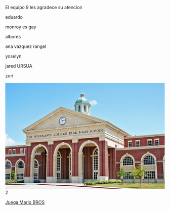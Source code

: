 El equipo 9 les agradece su atencion

eduardo

monroy es gay

albores

 ana vazquez rangel

yoselyn

jared URSUA

zuri

<img src="escuela.jpg" alt="">2



<a href= "mario.html">Juega Mario BROS</a>










